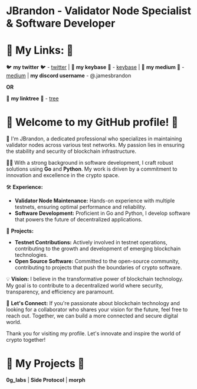 # JBrandon - Validator Node Specialist & Software Developer

# 🌟 **My Links:** 🌟

🐦 **my twitter** 🐦 - [twitter](https://x.com/JBTGrox) | 🔐 **my keybase** 🔐 - [keybase](https://keybase.io/jamesbrandon) | 💼 **my medium** 💼 - [medium](https://medium.com/@James_Brandon) | **my discord username** - @.jamesbrandon

**OR**

🌴 **my linktree** 🌴 - [tree](https://linktr.ee/JBrandon_)

# 🌟 **Welcome to my GitHub profile!** 🌟

🔧 I'm JBrandon, a dedicated professional who specializes in maintaining validator nodes across various test networks. My passion lies in ensuring the stability and security of blockchain infrastructure.

👨‍💻 With a strong background in software development, I craft robust solutions using **Go** and **Python**. My work is driven by a commitment to innovation and excellence in the crypto space.

🛠️ **Experience:**
- **Validator Node Maintenance:** Hands-on experience with multiple testnets, ensuring optimal performance and reliability.
- **Software Development:** Proficient in Go and Python, I develop software that powers the future of decentralized applications.

🚀 **Projects:**
- **Testnet Contributions:** Actively involved in testnet operations, contributing to the growth and development of emerging blockchain technologies.
- **Open Source Software:** Committed to the open-source community, contributing to projects that push the boundaries of crypto software.

💡 **Vision:**
I believe in the transformative power of blockchain technology. My goal is to contribute to a decentralized world where security, transparency, and efficiency are paramount.

🤝 **Let's Connect:**
If you're passionate about blockchain technology and looking for a collaborator who shares your vision for the future, feel free to reach out. Together, we can build a more connected and secure digital world.

Thank you for visiting my profile. Let's innovate and inspire the world of crypto together!

# 🌟 **My Projects** 🌟

**0g_labs** | **Side Protocol** | **morph** 
